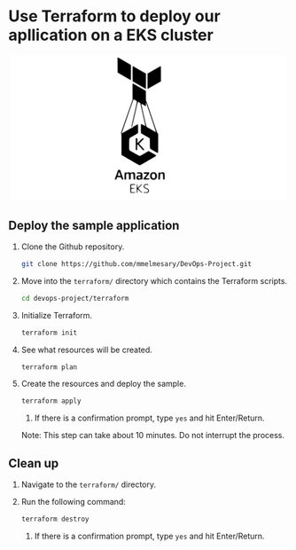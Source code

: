 # Use Terraform to deploy our apllication on a EKS cluster
<p align="center">
<img src="../images/eks-terraform.svg" width="500" alt="EKS BY Terraform" />
</p>

## Deploy the sample application

1. Clone the Github repository.

    ```bash
    git clone https://github.com/mmelmesary/DevOps-Project.git
    ```

1. Move into the `terraform/` directory which contains the Terraform scripts.

    ```bash
    cd devops-project/terraform
    ```

1. Initialize Terraform.

    ```bash
    terraform init
    ```

1. See what resources will be created.

    ```bash
    terraform plan
    ```

1. Create the resources and deploy the sample.

    ```bash
    terraform apply
    ```

    1. If there is a confirmation prompt, type `yes` and hit Enter/Return.

    Note: This step can take about 10 minutes. Do not interrupt the process.

## Clean up

1. Navigate to the `terraform/` directory.

1. Run the following command:

   ```bash
   terraform destroy
   ```

   1. If there is a confirmation prompt, type `yes` and hit Enter/Return.

